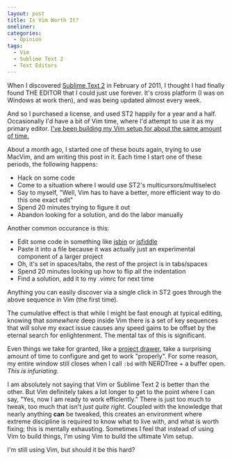 ```yaml
---
layout: post
title: Is Vim Worth It?
oneliner: 
categories:
  - Opinion
tags:
  - Vim
  - Sublime Text 2
  - Text Editors
---
```


When I discovered [Sublime Text 2][] in February of 2011, I thought I had finally found THE EDITOR that I could just use forever. It's cross platform (I was on Windows at work then), and was being updated almost every week. 

And so I purchased a license, and used ST2 happily for a year and a half. Occasionally I'd have a bit of Vim time, where I'd attempt to use it as my primary editor. [I've been building my Vim setup for about the same amount of time.][]

About a month ago, I started one of these bouts again, trying to use MacVim, and am writing this post in it. Each time I start one of these periods, the following happens:

* Hack on some code
* Come to a situation where I would use ST2's multicursors/multiselect
* Say to myself, "Well, Vim has to have a better, more efficient way to do this one exact edit"
* Spend 20 minutes trying to figure it out
* Abandon looking for a solution, and do the labor manually 

Another common occurance is this:

* Edit some code in something like [jsbin][] or [jsfiddle][]
* Paste it into a file because it was actually just an experimental component of a larger project
* Oh, it's set in spaces/tabs, the rest of the project is in tabs/spaces
* Spend 20 minutes looking up how to flip all the indentation
* Find a solution, add it to my .vimrc for next time

Anything you can easily discover via a single click in ST2 goes through the above sequence in Vim (the first time).

The cumulative effect is that while I might be fast enough at typical editing, knowing that _somewhere_ deep inside Vim there is a set of key sequences that will solve my exact issue causes any speed gains to be offset by the eternal search for enlightenment. The mental tax of this is significant.

Even things we take for granted, like a [project drawer][], take a surprising amount of time to configure and get to work "properly". For some reason, my entire window still closes when I call `:bd` with NERDTree + a buffer open. _This is infuriating._

I am absolutely not saying that Vim or Sublime Text 2 is better than the other. But Vim definitely takes a lot longer to get to the point where I can say, "Yes, now I am ready to work efficiently." There is just too much to tweak, too much that isn't _just quite right_. Coupled with the knowledge that nearly anything __can__ be tweaked, this creates an environment where extreme discipline is required to know what to live with, and what is worth fixing; this is mentally exhausting. Sometimes I feel that instead of using Vim to build things, I'm using Vim to build the ultimate Vim setup.

I'm still using Vim, but should it be this hard?  

[Sublime Text 2]: https://www.sublimetext.com/2
[jsbin]: https://jsbin.com
[jsfiddle]: https://jsfiddle.net
[I've been building my Vim setup for about the same amount of time.]: https://github.com/kirbysayshi/dotvim
[project drawer]: https://github.com/jistr/vim-nerdtree-tabs
